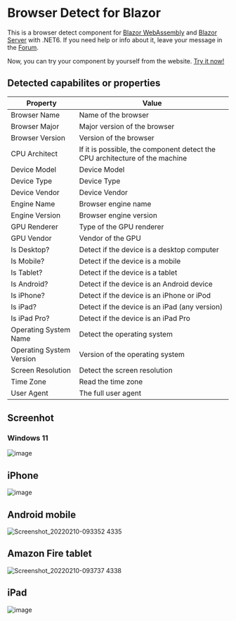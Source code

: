 # Browser Detect for Blazor
This is a browser detect component for [Blazor WebAssembly](https://www.puresourcecode.com/tag/blazor-webassembly/) and [Blazor Server](https://www.puresourcecode.com/tag/blazor-server/) with .NET6. If you need help or info about it, leave your message in the [Forum](https://www.puresourcecode.com/forum/browser-detect-for-blazor/).

Now, you can try your component by yourself from the website. [Try it now!](https://browserdetect.puresourcecode.com/)

## Detected capabilites or properties

| Property | Value |
| --- | --- |
| Browser Name | Name of the browser |
| Browser Major | Major version of the browser |
| Browser Version | Version of the browser |
| CPU Architect | If it is possible, the component detect the CPU architecture of the machine |
| Device Model | Device Model |
| Device Type | Device Type |
| Device Vendor | Device Vendor |
| Engine Name | Browser engine name |
| Engine Version | Browser engine version |
| GPU Renderer | Type of the GPU renderer |
| GPU Vendor | Vendor of the GPU |
| Is Desktop? | Detect if the device is a desktop computer |
| Is Mobile? | Detect if the device is a mobile |
| Is Tablet? | Detect if the device is a tablet |
| Is Android? | Detect if the device is an Android device |
| Is iPhone? | Detect if the device is an iPhone or iPod |
| Is iPad? | Detect if the device is an iPad (any version) |
| Is iPad Pro? | Detect if the device is an iPad Pro |
| Operating System Name | Detect the operating system |
| Operating System Version | Version of the operating system |
| Screen Resolution | Detect the screen resolution |
| Time Zone | Read the time zone |
| User Agent | The full user agent |

## Screenhot

### Windows 11
![image](https://user-images.githubusercontent.com/9497415/153378372-4c0d0449-7e70-49ce-9c09-3fd5de2538a7.png)

## iPhone
![image](https://user-images.githubusercontent.com/9497415/153378671-8469e052-a17f-45b2-9d8c-1d9822aa7a19.png)

## Android mobile
![Screenshot_20220210-093352 4335](https://user-images.githubusercontent.com/9497415/153379124-1934e7c9-f9ba-4ed0-8c8c-72831914c377.jpg)

## Amazon Fire tablet
![Screenshot_20220210-093737 4338](https://user-images.githubusercontent.com/9497415/153380151-07f11db7-0ef3-450f-9a9d-a9b34eee0c11.png)

## iPad
![image](https://user-images.githubusercontent.com/9497415/153380116-819ea3bc-1a6f-4d86-9213-24f092fc7372.png)
